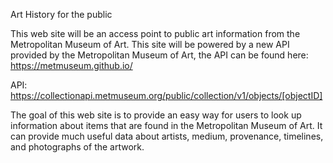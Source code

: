 Art History for the public

This web site will be an access point to public art information from the Metropolitan Museum of Art. This site will be powered by a new API provided by the Metropolitan Museum of Art, the API can be found here: https://metmuseum.github.io/

API: https://collectionapi.metmuseum.org/public/collection/v1/objects/[objectID]

The goal of this web site is to provide an easy way for users to look up information about items that are found in the Metropolitan Museum of Art. It can provide much useful data about artists, medium, provenance, timelines, and photographs of the artwork.
